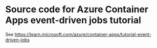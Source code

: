 # Source code for Azure Container Apps event-driven jobs tutorial

See https://learn.microsoft.com/azure/container-apps/tutorial-event-driven-jobs

